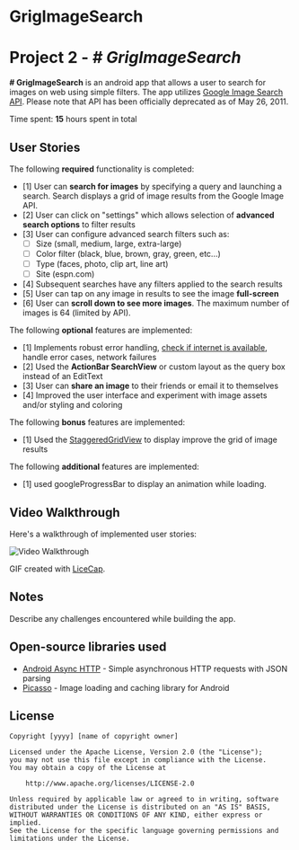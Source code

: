 # GrigImageSearch
# Project 2 - *# GrigImageSearch*

**# GrigImageSearch** is an android app that allows a user to search for images on web using simple filters. The app utilizes [Google Image Search API](https://developers.google.com/image-search/). Please note that API has been officially deprecated as of May 26, 2011.

Time spent: **15** hours spent in total

## User Stories

The following **required** functionality is completed:

* [1] User can **search for images** by specifying a query and launching a search. Search displays a grid of image results from the Google Image API.
* [2] User can click on "settings" which allows selection of **advanced search options** to filter results
* [3] User can configure advanced search filters such as:
  * [ ] Size (small, medium, large, extra-large)
  * [ ] Color filter (black, blue, brown, gray, green, etc...)
  * [ ] Type (faces, photo, clip art, line art)
  * [ ] Site (espn.com)
* [4] Subsequent searches have any filters applied to the search results
* [5] User can tap on any image in results to see the image **full-screen**
* [6] User can **scroll down to see more images**. The maximum number of images is 64 (limited by API).

The following **optional** features are implemented:

* [1] Implements robust error handling, [check if internet is available](http://guides.codepath.com/android/Sending-and-Managing-Network-Requests#checking-for-network-connectivity), handle error cases, network failures
* [2] Used the **ActionBar SearchView** or custom layout as the query box instead of an EditText
* [3] User can **share an image** to their friends or email it to themselves
* [4] Improved the user interface and experiment with image assets and/or styling and coloring

The following **bonus** features are implemented:

* [1] Used the [StaggeredGridView](https://github.com/f-barth/AndroidStaggeredGrid) to display improve the grid of image results

The following **additional** features are implemented:

* [1] used googleProgressBar to display an animation while loading.

## Video Walkthrough 

Here's a walkthrough of implemented user stories:

<img src='https://github.com/rehan-0601/GrigImageSearch/blob/master/image_search.gif' title='Video Walkthrough' width='' alt='Video Walkthrough' />

GIF created with [LiceCap](http://www.cockos.com/licecap/).

## Notes

Describe any challenges encountered while building the app.

## Open-source libraries used

- [Android Async HTTP](https://github.com/loopj/android-async-http) - Simple asynchronous HTTP requests with JSON parsing
- [Picasso](http://square.github.io/picasso/) - Image loading and caching library for Android

## License

    Copyright [yyyy] [name of copyright owner]

    Licensed under the Apache License, Version 2.0 (the "License");
    you may not use this file except in compliance with the License.
    You may obtain a copy of the License at

        http://www.apache.org/licenses/LICENSE-2.0

    Unless required by applicable law or agreed to in writing, software
    distributed under the License is distributed on an "AS IS" BASIS,
    WITHOUT WARRANTIES OR CONDITIONS OF ANY KIND, either express or implied.
    See the License for the specific language governing permissions and
    limitations under the License.
